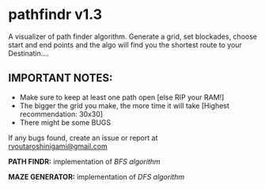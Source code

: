 # pathfindr v1.3

A visualizer of path finder algorithm. Generate a grid, set blockades, choose start and end points and the algo will find you the shortest route to your Destinatin....

## IMPORTANT NOTES:

   * Make sure to keep at least one path open [else RIP your RAM!]
   * The bigger the grid you make, the more time it will take [Highest recommendation: 30x30]
   * There might be some BUGS

If any bugs found, create an issue or report at ryoutaroshinigami@gmail.com

**PATH FINDR:** implementation of *BFS algorithm*

**MAZE GENERATOR:** implementation of *DFS algorithm*
